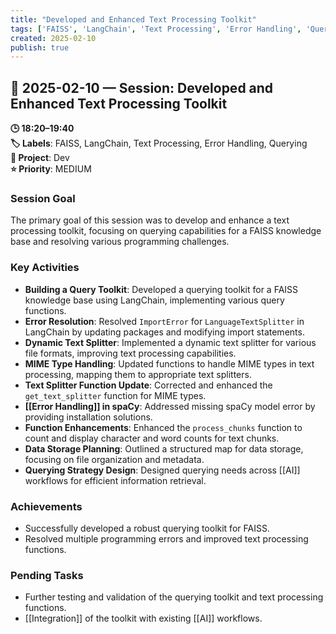 ```yaml
---
title: "Developed and Enhanced Text Processing Toolkit"
tags: ['FAISS', 'LangChain', 'Text Processing', 'Error Handling', 'Querying']
created: 2025-02-10
publish: true
---
```


## 📅 2025-02-10 — Session: Developed and Enhanced Text Processing Toolkit

**🕒 18:20–19:40**  
**🏷️ Labels**: FAISS, LangChain, Text Processing, Error Handling, Querying  
**📂 Project**: Dev  
**⭐ Priority**: MEDIUM  


### Session Goal
The primary goal of this session was to develop and enhance a text processing toolkit, focusing on querying capabilities for a FAISS knowledge base and resolving various programming challenges.

### Key Activities
- **Building a Query Toolkit**: Developed a querying toolkit for a FAISS knowledge base using LangChain, implementing various query functions.
- **Error Resolution**: Resolved `ImportError` for `LanguageTextSplitter` in LangChain by updating packages and modifying import statements.
- **Dynamic Text Splitter**: Implemented a dynamic text splitter for various file formats, improving text processing capabilities.
- **MIME Type Handling**: Updated functions to handle MIME types in text processing, mapping them to appropriate text splitters.
- **Text Splitter Function Update**: Corrected and enhanced the `get_text_splitter` function for MIME types.
- **[[Error Handling]] in spaCy**: Addressed missing spaCy model error by providing installation solutions.
- **Function Enhancements**: Enhanced the `process_chunks` function to count and display character and word counts for text chunks.
- **Data Storage Planning**: Outlined a structured map for data storage, focusing on file organization and metadata.
- **Querying Strategy Design**: Designed querying needs across [[AI]] workflows for efficient information retrieval.

### Achievements
- Successfully developed a robust querying toolkit for FAISS.
- Resolved multiple programming errors and improved text processing functions.

### Pending Tasks
- Further testing and validation of the querying toolkit and text processing functions.
- [[Integration]] of the toolkit with existing [[AI]] workflows.

